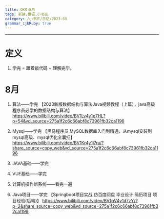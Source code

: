 ```yaml
---
title: OKR 8月
tags: 新建,模板,小书匠
category: /小书匠/日记/2023-08
grammar_cjkRuby: true
---
```




----------
# 定义
1. 学完 = 跟着敲代码 + 理解完毕。
# 8月
1. 算法——学完
【2023新版数据结构与算法Java视频教程（上篇），java高级程序员必学的数据结构与算法】https://www.bilibili.com/video/BV1Lv4y1e7HL?p=54&vd_source=275a1f2c6c66abf8c73961fb32ca1196
2. Mysql——学完
【黑马程序员 MySQL数据库入门到精通，从mysql安装到mysql高级、mysql优化全囊括】 https://www.bilibili.com/video/BV1Kr4y1i7ru/?share_source=copy_web&vd_source=275a1f2c6c66abf8c73961fb32ca1196
3. JAVA基础——学完
 
4. VUE基础——学完
5. 计算机操作新系统——看完一遍

6. Java项目——学完
【Springboot项目实战 仿百度网盘 毕业设计 简历项目 项目经验(后端)】 https://www.bilibili.com/video/BV1qV4y1d7zY/?p=2&share_source=copy_web&vd_source=275a1f2c6c66abf8c73961fb32ca1196